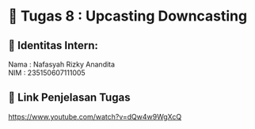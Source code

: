# 📁 Tugas 8 : Upcasting Downcasting

## 👤 Identitas Intern:
Nama : Nafasyah Rizky Anandita             
NIM  : 235150607111005

## 🔗 Link Penjelasan Tugas

https://www.youtube.com/watch?v=dQw4w9WgXcQ

